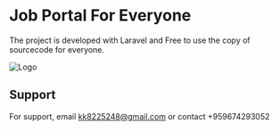 
# Job Portal For Everyone

The project is developed with Laravel and Free to use the copy of sourcecode for everyone.

![Logo](https://logowik.com/content/uploads/images/laravel8530.jpg)


## Support

For support, email kk8225248@gmail.com or contact +959674293052

